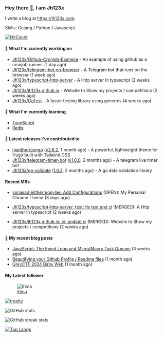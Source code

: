 ### Hey there 👋, I am Jh123x

I write a blog at https://jh123x.com.

Skills: Golang / Python / Javascript.

[![HitCount](https://hits.dwyl.com/jh123x/jh123x.svg?style=flat-square)](http://hits.dwyl.com/jh123x/jh123x)

#### 👷 What I'm currently working on

- [Jh123x/Github-Cronjob-Example](https://github.com/Jh123x/Github-Cronjob-Example) - An example of using github as a cronjob runner. (1 day ago)
- [Jh123x/telegram-bot-on-browser](https://github.com/Jh123x/telegram-bot-on-browser) - A Telegram bot that runs on the browser (1 week ago)
- [Jh123x/typescript-http-server](https://github.com/Jh123x/typescript-http-server) - A Http server in typescript (2 weeks ago)
- [Jh123x/jh123x.github.io](https://github.com/Jh123x/jh123x.github.io) - Website to Show my projects / competitions (2 weeks ago)
- [Jh123x/GoTest](https://github.com/Jh123x/GoTest) - A faster testing library using generics (4 weeks ago)

#### 🌱 What I'm currently learning
- [TypeScript](https://www.typescriptlang.org/ "TypeScript Language")
- [Redis](https://redis.io/ "Redis")

#### 🔭 Latest releases I've contributed to

- [jpanther/congo](https://github.com/jpanther/congo) ([v2.8.2](https://github.com/jpanther/congo/releases/tag/v2.8.2), 1 month ago) - A powerful, lightweight theme for Hugo built with Tailwind CSS.
- [Jh123x/telegram-timer-bot](https://github.com/Jh123x/telegram-timer-bot) ([v1.0.0](https://github.com/Jh123x/telegram-timer-bot/releases/tag/v1.0.0), 2 months ago) - A telegram live timer bot
- [Jh123x/go-validate](https://github.com/Jh123x/go-validate) ([1.0.3](https://github.com/Jh123x/go-validate/releases/tag/1.0.3), 2 months ago) - A go data validation library

#### Recent MRs


-    [yonasadiel/thermopylae: Add Configurations](https://github.com/yonasadiel/thermopylae/pull/1) (OPEN): My Personal Chrome Theme (3 days ago)

-    [Jh123x/typescript-http-server: test: fix test and ci](https://github.com/Jh123x/typescript-http-server/pull/1) (MERGED): A Http server in typescript (2 weeks ago)

-    [Jh123x/jh123x.github.io: ci: update ci](https://github.com/Jh123x/jh123x.github.io/pull/13) (MERGED): Website to Show my projects / competitions (2 weeks ago)


#### 📜 My recent blog posts

- [JavaScript: The Event Loop and Micro/Macro Task Queues](https://jh123x.com/blog/2024/learning-more-about-javascript/) (3 weeks ago)
- [Beautifying your Github Profile / Readme files](https://jh123x.com/blog/2024/beautifying-your-github-page/) (1 month ago)
- [GreyCTF 2024 Baby Web](https://jh123x.com/blog/2024/greyctf24-baby-web/) (1 month ago)

#### My Latest follower


<figure>
  <img src="https://avatars.githubusercontent.com/u/76640319?u=1e7343ab8580c4ddafa6ebbb5a0f4cbb51383ad3&amp;v=4" alt="Elma"/>
  <figcaption><a href="https://github.com/caprinux">Elma</a></figcaption>
</figure>


[![trophy](https://github-profile-trophy.vercel.app/?username=Jh123x)](https://github.com/ryo-ma/github-profile-trophy)

![GitHub stats](https://github-readme-stats.vercel.app/api?username=Jh123x&show_icons=true)  

![GitHub streak stats](https://streak-stats.demolab.com/?user=Jh123x)  

[![Top Langs](https://github-readme-stats.vercel.app/api/top-langs/?username=Jh123x)](https://github.com/anuraghazra/github-readme-stats)
